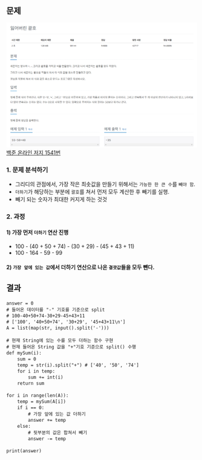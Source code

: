 ## 문제
![Alt text](../img/잃어버린괄호.png)   
[백준 온라인 저지 1541번](https://www.acmicpc.net/problem/1541)

### 1. 문제 분석하기
* 그리디의 관점에서, 가장 작은 최솟값을 만들기 위해서는 `가능한 한 큰 수`를 `빼야 함`.
* `더하기`가 해당하는 부분에 `괄호`를 쳐서 먼저 모두 계산한 후 빼기를 실행.
* 빼기 되는 숫자가 최대한 커지게 하는 것것

### 2. 과정
#### 1) 가장 먼저 `더하기` 연산 진행
* 100 - (40 + 50 + 74) - (30 + 29) - (45 + 43 + 11)
* 100 - 164 - 59 - 99

#### 2) `가장 앞에 있는 값`에서 더하기 연산으로 나온 `결괏값`들을 모두 뺀다.

## 결과
```
answer = 0
# 들어온 데이터를 "-" 기호를 기준으로 split
# 100-40+50+74-30+29-45+43+11
# ['100', '40+50+74', '30+29', '45+43+11\n']
A = list(map(str, input().split('-')))

# 현재 String에 있는 수를 모두 더하는 함수 구현
# 현재 들어온 String 값을 "+"기호 기준으로 split() 수행
def mySum(i):
    sum = 0
    temp = str(i).split("+") # ['40', '50', '74']
    for i in temp:
        sum += int(i)
    return sum

for i in range(len(A)):
    temp = mySum(A[i])
    if i == 0:
        # 가장 앞에 있는 값 더하기
        answer += temp
    else:
        # 뒷부분의 값은 합쳐서 빼기
        answer -= temp

print(answer)
```